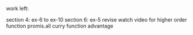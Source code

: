 work left:

section 4: ex-6 to ex-10
section 6: ex-5
revise
watch video for higher order function
promis.all
curry function advantage


